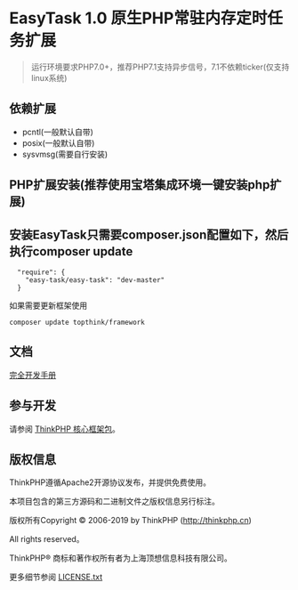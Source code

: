 ﻿EasyTask 1.0 原生PHP常驻内存定时任务扩展
===============

> 运行环境要求PHP7.0+，推荐PHP7.1支持异步信号，7.1不依赖ticker(仅支持linux系统)

## 依赖扩展

* pcntl(一般默认自带)
* posix(一般默认自带)
* sysvmsg(需要自行安装)

## PHP扩展安装(推荐使用宝塔集成环境一键安装php扩展)


## 安装EasyTask只需要composer.json配置如下，然后执行composer update

~~~
  "require": {
    "easy-task/easy-task": "dev-master"
  }
~~~

如果需要更新框架使用
~~~
composer update topthink/framework
~~~

## 文档

[完全开发手册](https://www.kancloud.cn/manual/thinkphp6_0/content)

## 参与开发

请参阅 [ThinkPHP 核心框架包](https://github.com/top-think/framework)。

## 版权信息

ThinkPHP遵循Apache2开源协议发布，并提供免费使用。

本项目包含的第三方源码和二进制文件之版权信息另行标注。

版权所有Copyright © 2006-2019 by ThinkPHP (http://thinkphp.cn)

All rights reserved。

ThinkPHP® 商标和著作权所有者为上海顶想信息科技有限公司。

更多细节参阅 [LICENSE.txt](LICENSE.txt)
